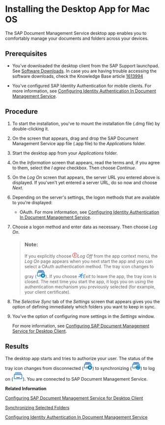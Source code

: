 <!-- loio78850d0fd7c74d67a9fd2aad808e49d3 -->

# Installing the Desktop App for Mac OS

The SAP Document Management Service desktop app enables you to comfortably manage your documents and folders across your devices.



<a name="loio78850d0fd7c74d67a9fd2aad808e49d3__prereq_y1w_vk1_zsb"/>

## Prerequisites

-   You've downloaded the desktop client from the SAP Support launchpad. See [Software Downloads](https://launchpad.support.sap.com/#/softwarecenter/template/products/%20_APP=00200682500000001943&_EVENT=DISPHIER&HEADER=Y&FUNCTIONBAR=N&EVENT=TREE&NE=NAVIGATE&ENR=73555000100200016759&V=MAINT&TA=ACTUAL&PAGE=SEARCH/SAP_DOC_MGMT_DESKTOP_APP%201.0). In case you are having trouble accessing the software downloads, check the Knowledge Base article [1613994](https://launchpad.support.sap.com/#/notes/1613994)

-   You've configured SAP Identity Authentication for mobile clients. For more information, see [Configuring Identity Authentication In Document Management Service](configuring-identity-authentication-in-document-management-service-cf44481.md).




## Procedure

1.  To start the installation, you've to mount the installation file \(.dmg file\) by double-clicking it.

2.  On the screen that appears, drag and drop the SAP Document Management Service app file \(.app file\) to the *Applications* folder.

3.  Start the desktop app from your *Applications* folder.

4.  On the *Information* screen that appears, read the terms and, if you agree to them, select the *I agree* checkbox. Then choose *Continue*.

5.  On the *Log On* screen that appears, the server URL you entered above is displayed. If you'ven't yet entered a server URL, do so now and choose *Next*.

6.  Depending on the server's settings, the logon methods that are available to you're displayed:

    -   OAuth. For more information, see [Configuring Identity Authentication In Document Management Service](configuring-identity-authentication-in-document-management-service-cf44481.md).

7.  Choose a logon method and enter data as necessary. Then choose *Log On*.

    > ### Note:  
    > If you explicitly choose ![](images/Menu_Log_Off_Icon_ee35401.png)*Log Off* from the app context menu, the *Log On* page appears when you next start the app and you can select a OAuth authentication method. The tray icon changes to gray \(![](images/SDM_Desktop_Client_Application_Status_Disconnected_2951282.png)\). If you choose ![](images/Menu_Exit_Icon_2c00e7e.png)*Exit* to leave the app, the tray icon is closed. The next time you start the app, it logs you on using the authentication mechanism you previously selected \(for example, your client certificate\).

8.  The *Selective Sync* tab of the *Settings* screen that appears gives you the option of defining immediately which folders you want to keep in sync.

9.  You've the option of configuring more settings in the *Settings* window.

    For more information, see [Configuring SAP Document Management Service for Desktop Client](configuring-sap-document-management-service-for-desktop-client-585d79d.md).




<a name="loio78850d0fd7c74d67a9fd2aad808e49d3__result_N100CC_N10011_N10001"/>

## Results

The desktop app starts and tries to authorize your user. The status of the tray icon changes from disconnected \(![](images/SDM_Desktop_Client_Application_Status_Disconnected_2951282.png)\) to synchronizing \(![](images/SDM_Client_Application_Syncronizing_e4b2793.png)\) to log on \(![](images/SDM_Client_Service_Desktop_Icon_b0aa4d2.png)\). You are connected to SAP Document Management Service.

**Related Information**  


[Configuring SAP Document Management Service for Desktop Client](configuring-sap-document-management-service-for-desktop-client-585d79d.md "The SAP Document Management Service desktop app is delivered with a default configuration, which you can adjust using the settings described below.")

[Synchronizing Selected Folders](synchronizing-selected-folders-23bbcdb.md "In the Document Management Service desktop app, you can define which folders are periodically synchronized to your local desktop app.")

[Configuring Identity Authentication In Document Management Service](configuring-identity-authentication-in-document-management-service-cf44481.md "An SAP Business Technology Platform Identity Authentication Service (IAS) is required to authenticate with SAP Document Management Service desktop application for Microsoft Windows and Mac OS.")

